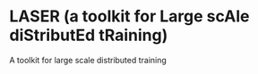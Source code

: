 # LASER (a toolkit for Large scAle diStributEd tRaining)
A toolkit for large scale distributed training
